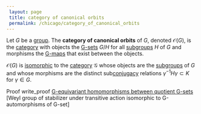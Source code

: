```yaml
---
 layout: page
 title: category of canonical orbits
 permalink: /chicago/category_of_canonical_orbits
---
```

Let $G$ be a [group](https://mathgloss.github.io/MathGloss/category). The **category of canonical orbits** of $G$, denoted $\mathcal O(G)$, is the [category](https://mathgloss.github.io/MathGloss/action_of_a_group_on_quotient_by_subgroup) with objects the [G-sets](https://mathgloss.github.io/MathGloss/subgroup) $G/H$ for all [subgroups](https://mathgloss.github.io/MathGloss/equivariant_map) $H$ of $G$ and morphisms the [G-maps](https://mathgloss.github.io/MathGloss/isomorphism_of_categories) that exist between the objects.

$\mathcal O(G)$ is [isomorphic](https://mathgloss.github.io/MathGloss/category) to the [category](https://mathgloss.github.io/MathGloss/#########subgroups) $\mathcal G$ whose objects are the [subgroups](https://mathgloss.github.io/MathGloss/conjugacy_classes) of $G$ and whose morphisms are the distinct sub[conjugacy](https://mathgloss.github.io/MathGloss/G-equivariant_homomorphisms_between_quotient_G-sets) relations $\gamma^{-1}H\gamma \subset K$ for $\gamma \in G$. 

 Proof
write_proof  [G-equivariant homomorphisms between quotient G-sets](https://mathgloss.github.io/MathGloss/Weyl_group_of_stabilizer_under_transitive_action_isomorphic_to_G-automorphisms_of_G-set) [Weyl group of stabilizer under transitive action isomorphic to G-automorphisms of G-set]